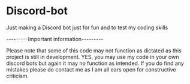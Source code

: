 # Discord-bot
Just making a Discord bot just for fun and to test my coding skills


---------Important information---------

Please note that some of this code may not function as dictated as this project is still in development.
YES, you may use my code in your own discord bots but again it may no function as intended.
If you do find any mistakes please do contact me as I am all ears open for constructive criticism.
